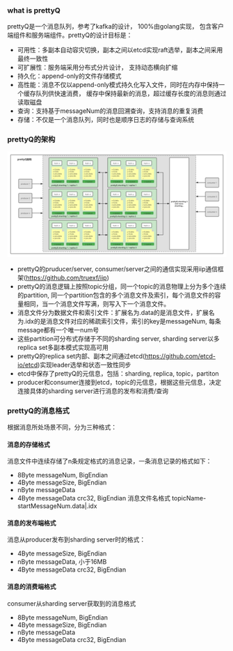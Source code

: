 ### what is prettyQ
prettyQ是一个消息队列，参考了kafka的设计， 100%由golang实现， 包含客户端组件和服务端组件。prettyQ的设计目标是：
* 可用性：多副本自动容灾切换，副本之间以etcd实现raft选举，副本之间采用最终一致性
* 可扩展性：服务端采用分布式分片设计， 支持动态横向扩缩
* 持久化：append-only的文件存储模式
* 高性能：消息不仅以append-only模式持久化写入文件，同时在内存中保持一个缓存队列供快速消费， 缓存中保持最新的消息，超过缓存长度的消息则通过读取磁盘
* 查询：支持基于messageNum的消息回溯查询，支持消息的重复消费
* 存储：不仅是一个消息队列，同时也是顺序日志的存储与查询系统

### prettyQ的架构
![image](https://github.com/truexf/prettyq/blob/master/prettyq_arc.png)
* prettyQ的pruducer/server, consumer/server之间的通信实现采用iip通信框架(https://github.com/truexf/iip)
* prettyQ的消息逻辑上按照topic分组，同一个topic的消息物理上分为多个连续的partition, 同一个partition包含的多个消息文件及索引，每个消息文件的容量相同，当一个消息文件写满，则写入下一个消息文件。
* 消息文件分为数据文件和索引文件：扩展名为.data的是消息文件，扩展名为.idx的是消息文件对应的稀疏索引文件，索引的key是messageNum, 每条message都有一个唯一num号
* 这些partition可分布式存储于不同的sharding server, sharding server以多replica set多副本模式实现高可用
* prettyQ的replica set内部、副本之间通过etcd(https://github.com/etcd-io/etcd)实现leader选举和状态一致性同步
* etcd中保存了prettyQ的元信息，包括：sharding, replica, topic，partiton
* producer和consumer连接到etcd，topic的元信息，根据这些元信息，决定连接具体的sharding server进行消息的发布和消费/查询

### prettyQ的消息格式
根据消息所处场景不同，分为三种格式：
#### 消息的存储格式 
消息文件中连续存储了n条规定格式的消息记录，一条消息记录的格式如下：
* 8Byte messageNum, BigEndian
* 4Byte messageSize, BigEndian
* nByte messageData
* 4Byte messageData crc32, BigEndian
消息文件名格式 topicName-startMessageNum.data|.idx
#### 消息的发布端格式
消息从producer发布到sharding server时的格式：
* 4Byte messageSize, BigEndian
* nByte messageData, 小于16MB 
* 4Byte messageData crc32, BigEndian
#### 消息的消费端格式
consumer从sharding server获取到的消息格式
* 8Byte messageNum, BigEndian
* 4Byte messageSize, BigEndian
* nByte messageData
* 4Byte messageData crc32, BigEndian
